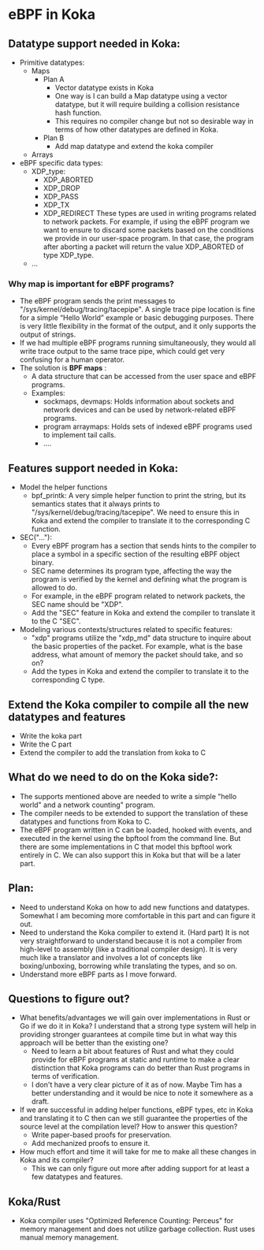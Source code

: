 # eBPF in Koka
## Datatype support needed in Koka:
- Primitive datatypes:
  - Maps
    - Plan A
      - Vector datatype exists in Koka
      - One way is I can build a Map datatype using a vector datatype, but it will require building a collision resistance hash function.
      - This requires no compiler change but not so desirable way in terms of how other datatypes are defined in Koka.
    - Plan B
      - Add map datatype and extend the koka compiler
  - Arrays
- eBPF specific data types:
  - XDP_type:
    - XDP_ABORTED 
    - XDP_DROP
    - XDP_PASS
    - XDP_TX
    - XDP_REDIRECT
  These types are used in writing programs related to network packets.
  For example, if using the eBPF program we want to ensure to discard some packets based on the conditions we provide in our user-space program.
  In that case, the program after aborting a packet will return the value XDP_ABORTED of type XDP_type.
  - ...

### Why map is important for eBPF programs?
- The eBPF program sends the print messages to "/sys/kernel/debug/tracing/tacepipe". 
  A single trace pipe location is fine for a simple “Hello World” example or basic debugging purposes.
  There is very little flexibility in the format of the output, and it only supports the output of strings.
- If we had multiple eBPF programs running simultaneously, they would all write trace output to the same trace pipe,
  which could get very confusing for a human operator.
- The solution is **BPF maps** :
  - A data structure that can be accessed from the user space and eBPF programs.
  - Examples:
    - sockmaps, devmaps: Holds information about sockets and network devices and can be used by network-related eBPF programs.
    - program arraymaps: Holds sets of indexed eBPF programs used to implement tail calls.
    - ....

## Features support needed in Koka:
- Model the helper functions
  - bpf_printk: A very simple helper function to print the string, but its semantics states that it always prints to "/sys/kernel/debug/tracing/tacepipe".
    We need to ensure this in Koka and extend the compiler to translate it to the corresponding C function. 
- SEC("..."):
  - Every eBPF program has a section that sends hints to the compiler to place a symbol in a specific section of the resulting eBPF object binary.
  - SEC name determines its program type, affecting the way the program is verified by the kernel and defining what the program is allowed to do.
  - For example, in the eBPF program related to network packets, the SEC name should be "XDP".
  - Add the "SEC" feature in Koka and extend the compiler to translate it to the C "SEC".
- Modeling various contexts/structures related to specific features:
  - "xdp" programs utilize the "xdp_md" data structure to inquire about the basic properties of the packet.
    For example, what is the base address, what amount of memory the packet should take, and so on?
  - Add the types in Koka and extend the compiler to translate it to the corresponding C type.

## Extend the Koka compiler to compile all the new datatypes and features
- Write the koka part
- Write the C part 
- Extend the compiler to add the translation from koka to C

## What do we need to do on the Koka side?: 
- The supports mentioned above are needed to write a simple "hello world" and a network counting" program.
- The compiler needs to be extended to support the translation of these datatypes and functions from Koka to C.
- The eBPF program written in C can be loaded, hooked with events, and executed in the kernel using the bpftool from the command line.
  But there are some implementations in C that model this bpftool work entirely in C. We can also support this in Koka but that will be a later part.

## Plan: 
- Need to understand Koka on how to add new functions and datatypes. Somewhat I am becoming more comfortable in this part and can figure it out.
- Need to understand the Koka compiler to extend it. (Hard part)
  It is not very straightforward to understand because it is not a compiler from high-level to assembly (like a traditional compiler design).
  It is very much like a translator and involves a lot of concepts like boxing/unboxing, borrowing while translating the types, and so on.
- Understand more eBPF parts as I move forward.

## Questions to figure out?
- What benefits/advantages we will gain over implementations in Rust or Go if we do it in Koka?
  I understand that a strong type system will help in providing stronger guarantees at compile time but in what way this approach will be better than the existing one?
  - Need to learn a bit about features of Rust and what they could provide for eBPF programs at static and runtime to make a clear distinction that
    Koka programs can do better than Rust programs in terms of verification.
  - I don't have a very clear picture of it as of now. Maybe Tim has a better understanding and it would be nice to note it somewhere as a draft. 
- If we are successful in adding helper functions, eBPF types, etc in Koka and translating it to C
  then can we still guarantee the properties of the source level at the compilation level? How to answer this question?
  - Write paper-based proofs for preservation.
  - Add mechanized proofs to ensure it.
- How much effort and time it will take for me to make all these changes in Koka and its compiler?
  - This we can only figure out more after adding support for at least a few datatypes and features.
 
## Koka/Rust
- Koka compiler uses "Optimized Reference Counting: Perceus" for memory management and does not utilize garbage collection.
  Rust uses manual memory management.
 




  
